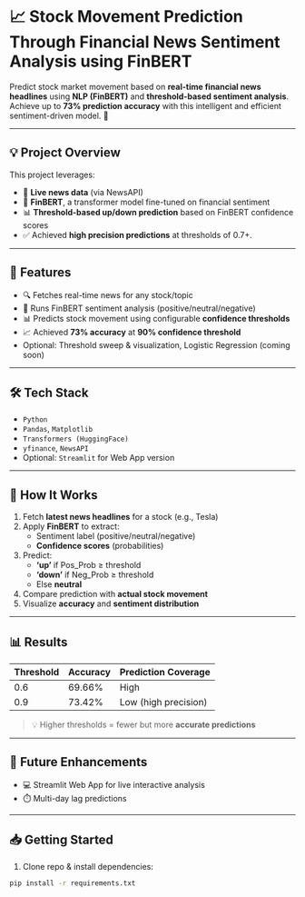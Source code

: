 # 📈 Stock Movement Prediction Through Financial News Sentiment Analysis using FinBERT

Predict stock market movement based on **real-time financial news headlines** using **NLP (FinBERT)** and **threshold-based sentiment analysis**. Achieve up to **73% prediction accuracy** with this intelligent and efficient sentiment-driven model. 🚀

---

## 💡 Project Overview

This project leverages:
- 📰 **Live news data** (via NewsAPI)
- 🤖 **FinBERT**, a transformer model fine-tuned on financial sentiment
- 📊 **Threshold-based up/down prediction** based on FinBERT confidence scores
- ✅ Achieved **high precision predictions** at thresholds of 0.7+.

---

## 🔧 Features

- 🔍 Fetches real-time news for any stock/topic
- 🧠 Runs FinBERT sentiment analysis (positive/neutral/negative)
- 📊 Predicts stock movement using configurable **confidence thresholds**
- 📈 Achieved **73% accuracy** at **90% confidence threshold**
- Optional: Threshold sweep & visualization, Logistic Regression (coming soon)

---

## 🛠️ Tech Stack

- `Python`
- `Pandas`, `Matplotlib`
- `Transformers (HuggingFace)`
- `yfinance`, `NewsAPI`
- Optional: `Streamlit` for Web App version

---

## 🚀 How It Works

1. Fetch **latest news headlines** for a stock (e.g., Tesla)
2. Apply **FinBERT** to extract:
   - Sentiment label (positive/neutral/negative)
   - **Confidence scores** (probabilities)
3. Predict:
   - **‘up’** if Pos_Prob ≥ threshold
   - **‘down’** if Neg_Prob ≥ threshold
   - Else **neutral**
4. Compare prediction with **actual stock movement**
5. Visualize **accuracy** and **sentiment distribution**

---

## 📊 Results

| Threshold | Accuracy  | Prediction Coverage |
|-----------|-----------|---------------------|
| 0.6       | 69.66%    | High                |
| 0.9       | 73.42%    | Low (high precision) |

> 💡 Higher thresholds = fewer but more **accurate predictions**

---

## 🧪 Future Enhancements

- 💻 Streamlit Web App for live interactive analysis
- ⏱️ Multi-day lag predictions

---

## 📥 Getting Started

1. Clone repo & install dependencies:
```bash
pip install -r requirements.txt
